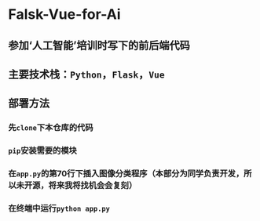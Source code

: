 # Falsk-Vue-for-Ai
## 参加‘人工智能’培训时写下的前后端代码
## 主要技术栈：`Python`，`Flask`，`Vue`
## 部署方法
### 先`clone`下本仓库的代码
### `pip`安装需要的模块
### 在`app.py`的第70行下插入图像分类程序（本部分为同学负责开发，所以未开源，将来我将找机会会复刻）
### 在终端中运行`python app.py`
